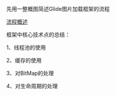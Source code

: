 
先用一整概图简述Glide图片加载框架的流程

[流程概述](https://github.com/twentyfourKing/learnandroid/blob/master/learn_open_source/learn_picture_load/readme/img/img_3.png)

框架中核心技术点的总结：

1、线程池的使用

2、缓存的使用

3、对BitMap的处理

4、对生命周期的处理

